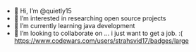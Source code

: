 - 👋 Hi, I’m @quietly15
- 👀 I’m interested in researching open source projects
- 🌱 I’m currently learning java development
- 💞️ I’m looking to collaborate on ... i just want to get a job. :(
https://www.codewars.com/users/strahsvid17/badges/large

<!---
quietly15/quietly15 is a ✨ special ✨ repository because its `README.md` (this file) appears on your GitHub profile.
You can click the Preview link to take a look at your changes.
--->

